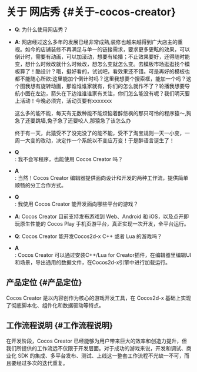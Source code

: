 # 关于 网店秀 {#关于-cocos-creator}

* **Q**: 为什么使用网店秀？
* **A**: 网店经过这么多年的发展已经非常成熟,装修也越来越得到广大店主的重视。如今的店铺装修不再满足与单一的链接需求，要求更多更眩的效果，可以倒计时，需要有动画，可以加滚动，想要有轮播；不止效果要好，还得随时能变，想什么时候改就什么时候改，想怎么变就怎么变。去模板市场逛逛找个模板算了！酷设计？哦，挺好看的，试试吧，看效果还不错。可是再好的模板也都不能随心所欲:这里能加个倒计时吗？这里我想要个搜索框，能加一个吗？这个图我想有旋转动画，那谁谁谁家就有，你们的怎么就作不了？轮播我想要导航小图在左边，箭头在下边谁谁谁家有关注，你们怎么能没有呢？我们明天要上活动！今晚必须完，活动页要有xxxxxxx  


  这么多的能不能，每天有无数种能不能烦恼着醉悠枫的那只可怜的程序猿～,狗急了还要跳墙,兔子急了还要咬人,那猿急了该怎么办

  终于有一天，此猿受不了没完没了的能不能，受不了淘宝规则一天一小变，一周一大变的改动，决定作一个系统以不变应万变！于是醉语言诞生了！

* **Q**  
  : 我不会写程序，也能使用 Cocos Creator 吗？

* **A**  
  : 当然！Cocos Creator 编辑器提供面向设计和开发的两种工作流，提供简单顺畅的分工合作方式。

* **Q**  
  : 我使用 Cocos Creator 能开发面向哪些平台的游戏？

* **A**: Cocos Creator 目前支持发布游戏到 Web、Android 和 iOS，以及点开即玩原生性能的 Cocos Play 手机页游平台，真正实现一次开发，全平台运行。

* **Q**: Cocos Creator 能开发Cocos2d-x C++ 或者 Lua 的游戏吗？

* **A**  
  : Cocos Creator 可以通过安装C++/Lua for Creator插件，在编辑器里编辑UI和场景，导出通用的数据文件，在Cocos2d-x引擎中进行加载运行。

## 产品定位 {#产品定位}

Cocos Creator 是以内容创作为核心的游戏开发工具，在 Cocos2d-x 基础上实现了彻底脚本化、组件化和数据驱动等特点。

## 工作流程说明 {#工作流程说明}

在开发阶段，Cocos Creator 已经能够为用户带来巨大的效率和创造力提升，但我们所提供的工作流远不仅限于开发层面。对于成功的游戏来说，开发和调试、商业化 SDK 的集成、多平台发布、测试、上线这一整套工作流程不光缺一不可，而且要经过多次的迭代重复。

